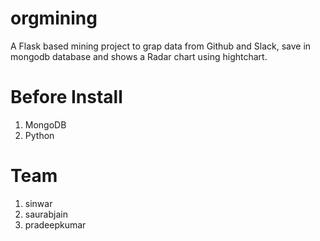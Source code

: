 # orgmining
A Flask based mining project to grap data from Github and Slack, save in mongodb database and shows a Radar chart using hightchart.

# Before Install
1. MongoDB
2. Python

# Team 
1. sinwar
2. saurabjain
3. pradeepkumar

